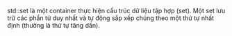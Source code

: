 std::set là một container thực hiện cấu trúc dữ liệu tập hợp (set). Một set lưu trữ các phần tử duy nhất và tự động sắp xếp chúng theo một thứ tự nhất định (thường là thứ tự tăng dần).
